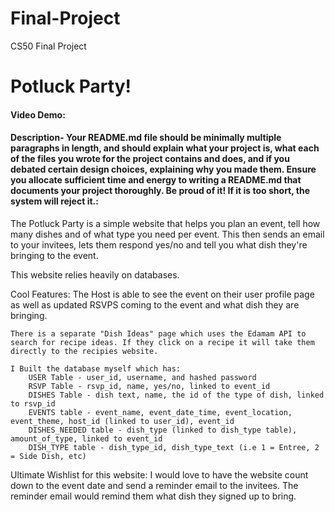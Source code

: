 # Final-Project

CS50 Final Project

# Potluck Party!

#### Video Demo: <URL HERE>

#### Description- Your README.md file should be minimally multiple paragraphs in length, and should explain what your project is, what each of the files you wrote for the project contains and does, and if you debated certain design choices, explaining why you made them. Ensure you allocate sufficient time and energy to writing a README.md that documents your project thoroughly. Be proud of it! If it is too short, the system will reject it.:

The Potluck Party is a simple website that helps you plan an event, tell how many dishes and of what type you need per event. This then sends an email to your invitees, lets them respond yes/no and tell you what dish they're bringing to the event.

This website relies heavily on databases.

Cool Features:
The Host is able to see the event on their user profile page as well as updated RSVPS coming to the event and what dish they are bringing.

    There is a separate "Dish Ideas" page which uses the Edamam API to search for recipe ideas. If they click on a recipe it will take them directly to the recipies website.

    I Built the database myself which has:
        USER Table - user_id, username, and hashed password
        RSVP Table - rsvp_id, name, yes/no, linked to event_id
        DISHES Table - dish text, name, the id of the type of dish, linked to rsvp_id
        EVENTS table - event_name, event_date_time, event_location, event_theme, host_id (linked to user_id), event_id
        DISHES_NEEDED table - dish_type (linked to dish_type table), amount_of_type, linked to event_id
        DISH_TYPE table - dish_type_id, dish_type_text (i.e 1 = Entree, 2 = Side Dish, etc)

Ultimate Wishlist for this website: I would love to have the website count down to the event date and send a reminder email to the invitees. The reminder email would remind them what dish they signed up to bring.
